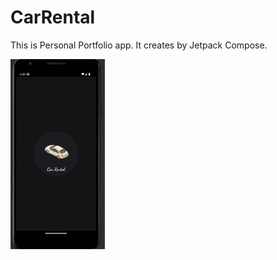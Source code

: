 # CarRental

This is Personal Portfolio app. It creates by Jetpack Compose.

<div style="display:flex;">
  <img alt="Splash Screen" src="images/splash.png" width="30%"> </div>
